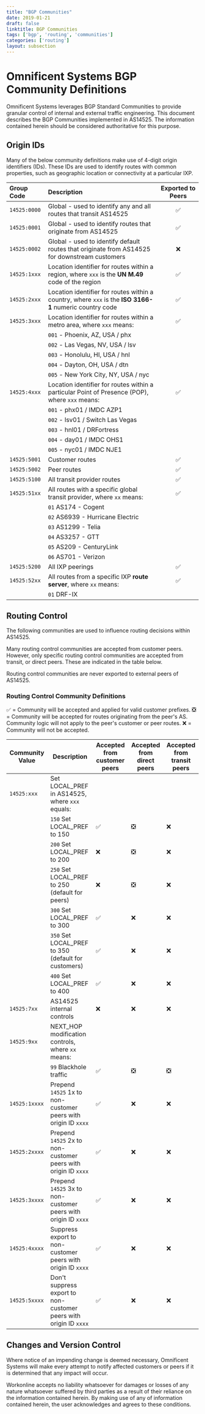 ```yaml
---
title: "BGP Communities"
date: 2019-01-21
draft: false
linktitle: BGP Communities
tags: ['bgp', 'routing', 'communities']
categories: ['routing']
layout: subsection
---
```


# Omnificent Systems BGP Community Definitions

Omnificent Systems leverages BGP Standard Communities to provide granular control of internal and external traffic engineering. This document describes the BGP Communities implemented in AS14525. The information contained herein should be considered authoritative for this purpose.

## Origin IDs

Many of the below community definitions make use of 4-digit origin identifiers (IDs). These IDs are used to identify routes with common properties, such as geographic location or connectivity at a particular IXP.

| Group Code   | Description                                                             | Exported to Peers
| :---------   | :---------------------------------------------------------------------- | :---------------: |
| `14525:0000` | Global - used to identify any and all routes that transit AS14525       | ✅ |
| `14525:0001` | Global - used to identify routes that originate from AS14525            | ✅ |
| `14525:0002` | Global - used to identify default routes that originate from AS14525 for downstream customers | ❌ |
| `14525:1xxx` | Location identifier for routes within a region, where `xxx` is the **UN M.49** code of the region | ✅ |
| `14525:2xxx` | Location identifier for routes within a country, where `xxx` is the **ISO 3166-1** numeric country code | ✅ |
| `14525:3xxx` | Location identifier for routes within a metro area, where `xxx` means:  | ✅ |
|              | `001` - Phoenix, AZ, USA / phx                                          | |
|              | `002` - Las Vegas, NV, USA / lsv                                        | |
|              | `003` - Honolulu, HI, USA / hnl                                         | |
|              | `004` - Dayton, OH, USA / dtn                                           | |
|              | `005` - New York City, NY, USA / nyc                                    | |
| `14525:4xxx` | Location identifier for routes within a particular Point of Presence (POP), where `xxx` means:  | ✅ |
|              | `001` - phx01 / IMDC AZP1                                               | |
|              | `002` - lsv01 / Switch Las Vegas                                        | |
|              | `003` - hnl01 / DRFortress                                              | |
|              | `004` - day01 / IMDC OHS1                                               | |
|              | `005` - nyc01 / IMDC NJE1                                               | |
| `14525:5001` | Customer routes                                                         | ✅ |
| `14525:5002` | Peer routes                                                             | ✅ |
| `14525:5100` | All transit provider routes                                             | ✅ |
| `14525:51xx` | All routes with a specific global transit provider, where `xx` means:   | ✅ |
|              | `01` AS174 - Cogent                                                     | |
|              | `02` AS6939 - Hurricane Electric                                        | |
|              | `03` AS1299 - Telia                                                     | |
|              | `04` AS3257 - GTT                                                       | |
|              | `05` AS209 - CenturyLink                                                | |
|              | `06` AS701 - Verizon                                                    | |
| `14525:5200` | All IXP peerings                                                        | ✅ |
| `14525:52xx` | All routes from a specific IXP **route server**, where `xx` means:      | ✅ |
|              | `01` DRF-IX                                                             | |

## Routing Control

The following communities are used to influence routing decisions within AS14525.

Many routing control communities are accepted from customer peers. However, only specific routing control communities are accepted from transit, or direct peers. These are indicated in the table below.

Routing control communities are never exported to external peers of AS14525.

### Routing Control Community Definitions

✅ = Community will be accepted and applied for valid customer prefixes.
❎ = Community will be accepted for routes originating from the peer's AS. Community logic will not apply to the peer's customer or peer routes.
❌ = Community will not be accepted.

| Community Value | Description                              | Accepted from customer peers | Accepted from direct peers | Accepted from transit peers |
|-----------------|-------------------------------------------------------------------|-----|-----|-----|
| `14525:xxx`     | Set LOCAL_PREF in AS14525, where `xxx` equals:                    |     |     |     |
|                 | `150` Set LOCAL_PREF to 150                                       | ✅ | ❎ | ❌ |
|                 | `200` Set LOCAL_PREF to 200                                       | ❌ | ❎ | ❌ |
|                 | `250` Set LOCAL_PREF to 250 (default for peers)                   | ❌ | ❎ | ❌ |
|                 | `300` Set LOCAL_PREF to 300                                       | ✅ | ❌ | ❌ |
|                 | `350` Set LOCAL_PREF to 350 (default for customers)               | ✅ | ❌ | ❌ |
|                 | `400` Set LOCAL_PREF to 400                                       | ✅ | ❌ | ❌ |
| `14525:7xx`     | AS14525 internal controls                                         | ❌ | ❌ | ❌ |
| `14525:9xx`     | NEXT_HOP modification controls, where `xx` means:                 |     |     |    |
|                 | `99` Blackhole traffic                                            | ✅ | ❎ | ❎ |
| `14525:1xxxx`   | Prepend `14525` 1x to non-customer peers with origin ID `xxxx`    | ✅ | ❌ | ❌ |
| `14525:2xxxx`   | Prepend `14525` 2x to non-customer peers with origin ID `xxxx`    | ✅ | ❌ | ❌ |
| `14525:3xxxx`   | Prepend `14525` 3x to non-customer peers with origin ID `xxxx`    | ✅ | ❌ | ❌ |
| `14525:4xxxx`   | Suppress export to non-customer peers with origin ID `xxxx`       | ✅ | ❌ | ❌ |
| `14525:5xxxx`   | Don't suppress export to non-customer peers with origin ID `xxxx` | ✅ | ❌ | ❌ |

## Changes and Version Control

Where notice of an impending change is deemed necessary, Omnificent Systems will make every attempt to notify affected customers or peers if it is determined that any impact will occur.

Workonline accepts no liability whatsoever for damages or losses of any nature whatsoever suffered by third parties as a result of their reliance on the information contained herein. By making use of any of information contained herein, the user acknowledges and agrees to these conditions.
